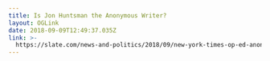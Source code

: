 ```yaml
---
title: Is Jon Huntsman the Anonymous Writer?
layout: OGLink
date: 2018-09-09T12:49:37.035Z
link: >-
  https://slate.com/news-and-politics/2018/09/new-york-times-op-ed-anonymous-writer-trump.html?curator=MediaREDEF
---
```



